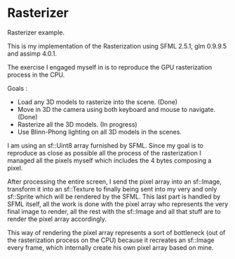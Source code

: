 # Rasterizer
Rasterizer example.

This is my implementation of the Rasterization using SFML 2.5.1, glm 0.9.9.5 and assimp 4.0.1.

The exercise I engaged myself in is to reproduce the GPU rasterization process in the CPU.

Goals :
  - Load any 3D models to rasterize into the scene. (Done)
  - Move in 3D the camera using both keyboard and mouse to navigate. (Done)
  - Rasterize all the 3D models. (In progress)
  - Use Blinn-Phong lighting on all 3D models in the scenes.

I am using an sf::Uint8 array furnished by SFML.
Since my goal is to reproduce as close as possible all the process of the rasterization I managed all the pixels myself which includes the 4 bytes composing a pixel.

After processing the entire screen, I send the pixel array into an sf::Image, transform it into an sf::Texture to finally being sent into my very and only sf::Sprite which will be rendered by the SFML.
This last part is handled by SFML itself, all the work is done with the pixel array who represents the very final image to render, all the rest with the sf::Image and all that stuff are to render the pixel array accordingly.

This way of rendering the pixel array represents a sort of bottleneck (out of the rasterization process on the CPU) because it recreates an sf::Image every frame, which internally create his own pixel array based on mine.

